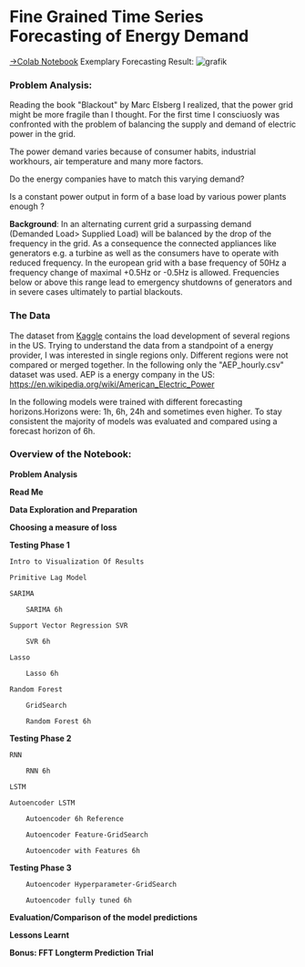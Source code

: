 # Fine Grained Time Series Forecasting of Energy Demand
[→Colab Notebook](https://colab.research.google.com/drive/1R1FFWLYn06mv4ePZDjAsePn6pXLX5Omy?usp=sharing#scrollTo=WUbAEd85M40c)
Exemplary Forecasting Result:
![grafik](https://user-images.githubusercontent.com/75590579/167874801-5005404a-6d06-408a-874b-0f45991e98f5.png)
### Problem Analysis:
Reading the book "Blackout" by Marc Elsberg I realized, that the power grid might be more fragile than I thought. For the first time I consciuosly was confronted with the problem of balancing the supply and demand of electric power in the grid.

The power demand varies because of consumer habits, industrial workhours, air temperature and many more factors.

Do the energy companies have to match this varying demand?

Is a constant power output in form of a base load by various power plants enough ?

**Background**: In an alternating current grid a surpassing demand (Demanded Load> Supplied Load) will be balanced by the drop of the frequency in the grid. As a consequence the connected appliances like generators e.g. a turbine as well as the consumers have to operate with reduced frequency. In the european grid with a base frequency of 50Hz a frequency change of maximal +0.5Hz or -0.5Hz is allowed. Frequencies below or above this range lead to emergency shutdowns of generators and in severe cases ultimately to partial blackouts.
### The Data
The dataset from [Kaggle](https://www.kaggle.com/robikscube/hourly-energy-consumption) contains the load development of several regions in the US. Trying to understand the data from a standpoint of a energy provider, I was interested in single regions only. Different regions were not compared or merged together. In the following only the "AEP_hourly.csv" dataset was used. AEP is a energy company in the US: https://en.wikipedia.org/wiki/American_Electric_Power

In the following models were trained with different forecasting horizons.Horizons were: 1h, 6h, 24h and sometimes even higher. To stay consistent the majority of models was evaluated and compared using a forecast horizon of 6h.
### Overview of the Notebook:


**Problem Analysis**

**Read Me**

**Data Exploration and Preparation**

**Choosing a measure of loss**

**Testing Phase 1**

    Intro to Visualization Of Results
    
    Primitive Lag Model
    
    SARIMA
    
        SARIMA 6h
        
    Support Vector Regression SVR
    
        SVR 6h
        
    Lasso
    
        Lasso 6h
        
    Random Forest
    
        GridSearch
        
        Random Forest 6h
        
**Testing Phase 2**

    RNN
    
        RNN 6h
        
    LSTM
    
    Autoencoder LSTM
    
        Autoencoder 6h Reference
        
        Autoencoder Feature-GridSearch
        
        Autoencoder with Features 6h
        
**Testing Phase 3**

        Autoencoder Hyperparameter-GridSearch
        
        Autoencoder fully tuned 6h
        
**Evaluation/Comparison of the model predictions**

**Lessons Learnt**

**Bonus: FFT Longterm Prediction Trial**




